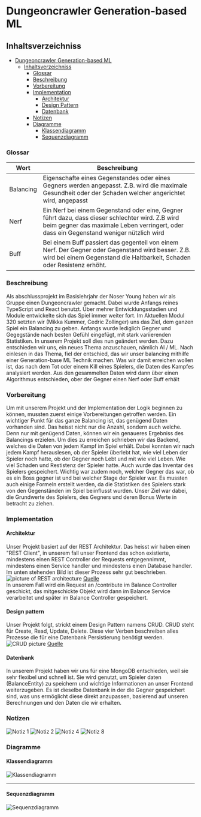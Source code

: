 # Dungeoncrawler Generation-based ML

## Inhaltsverzeichniss
- [Dungeoncrawler Generation-based ML](#dungeoncrawler-generation-based-ml)
  - [Inhaltsverzeichniss](#inhaltsverzeichniss)
    - [ Glossar](#-glossar)
    - [ Beschreibung](#-beschreibung)
    - [ Vorbereitung](#-vorbereitung)
    - [ Implementation](#-implementation)
      - [Architektur](#-architektur)
      - [Design Pattern](#-design-pattern)
      - [Datenbank](#-database)
    - [ Notizen](#-notizen)
    - [ Diagramme](#-diagramme)
      - [Klassendiagramm](#klassendiagramm)
      - [Sequenzdiagramm](#sequenzdiagramm)

### <a name="Glossar"></a> Glossar

|Wort|Beschreibung   |
|---|---|
|Balancing|Eigenschafte eines Gegenstandes oder eines Gegners werden angepasst. Z.B. wird die maximale Gesundheit oder der Schaden welcher angerichtet wird, angepasst|
|Nerf|Ein Nerf bei einem Gegenstand oder eine, Gegner führt dazu, dass dieser schlechter wird. Z.B wird beim gegner das maximale Leben verringert, oder dass ein Gegenstand weniger nützlich wird|
|Buff|Bei einem Buff passiert das gegenteil von einem Nerf. Der Gegner oder Gegenstand wird besser. Z.B. wird bei einem Gegenstand die Haltbarkeit, Schaden oder Resistenz erhöht.|
### <a name="description"></a> Beschreibung

Als abschlussprojekt im Basislehrjahr der Noser Young haben wir als Gruppe einen Dungeoncrawler gemacht. Dabei wurde Anfangs reines TypeScript und React benutzt. Über mehrer Entwicklungsstadien und Module entwickelte sich das Spiel immer weiter fort. Im Aktuellen Modul 320 setzten wir (Mikka Kummer, Cedric Zollinger) uns das Ziel, dem ganzen Spiel ein Balancing zu geben. Anfangs wurde lediglich Gegner und Gegegstände nach besten Gefühl eingefügt, mit stark variierenden Statistiken. In unserem Projekt soll dies nun geändert werden. Dazu entschieden wir uns, ein neues Thema anzuschauen, nämlich AI / ML. Nach einlesen in das Thema, fiel der entschied, das wir unser balancing mithilfe einer Generation-base ML Technik machen. Was wir damit erreichen wollen ist, das nach dem Tot oder einem Kill eines Spielers, die Daten des Kampfes analysiert werden. Aus den gesammelten Daten wird dann über einen Algorithmus entschieden, ober der Gegner einen Nerf oder Buff erhält


### <a name="preps"></a> Vorbereitung
Um mit unserem Projekt und der Implementation der Logik beginnen zu können, mussten zuerst einige Vorbereitungen getroffen werden. Ein wichtiger Punkt für das ganze Balancing ist, das genügend Daten vorhanden sind. Das heisst nicht nur die Anzahl, sondern auch welche. Denn nur mit genügend Daten, können wir ein genaueres Ergebniss des Balancings erzielen. Um dies zu erreichen schrieben wir das Backend, welches die Daten von jedem Kampf im Spiel erhält. Dabei konnten wir nach jedem Kampf herauslesen, ob der Spieler überlebt hat, wie viel Leben der Spieler noch hatte, ob der Gegner noch Lebt und mit wie viel Leben. Wie viel Schaden und Restistenz der Spieler hatte. Auch wurde das Inventar des Spielers gespeichert. Wichtig war zudem noch, welcher Gegner das war, ob es ein Boss gegner ist und bei welcher Stage der Spieler war. 
Es mussten auch einige Formeln erstellt werden, da die Statistiken des Spielers stark von den Gegenständen im Spiel beiinflusst wurden. Unser Ziel war dabei, die Grundwerte des Spielers, des Gegners und deren Bonus Werte in betracht zu ziehen. 

### <a name="impl"></a> Implementation

#### <a name="architecture"></a> Architektur
Unser Projekt basiert auf der REST Architektur. Das heisst wir haben einen "REST Client", in unserem fall unser Frontend das schon existierte, mindestens einen REST Controller der Requests entgegennimmt, mindestens einen Service handler und mindestens einen Database handler.
Im unten stehenden Bild ist dieser Prozess sehr gut beschrieben.
![picture of REST architecture](./project-ressources/restful-web-services-api-architecture.jpg)
[Quelle](https://phppot.com/wp-content/uploads/2015/10/restful-web-services-api-architecture.jpg)  
In unserem Fall wird ein Request an /contribute im Balance Controller geschickt, das mitgeschickte Objekt wird dann im Balance Service verarbeitet und später im Balance Controller gespeichert.

#### <a name="design-pattern"></a> Design pattern

Unser Projekt folgt, strickt einem Design Pattern namens CRUD.
CRUD steht für Create, Read, Update, Delete. Diese vier Verben beschreiben alles Prozesse
die für eine Datenbank Persistierung benötigt werden.
![CRUD picture](./project-ressources/CRUD.png)
[Quelle](https://assets.website-files.com/5ff66329429d880392f6cba2/61c325278ba0dc1f5c550f27_CRUD%20acronym.png)

#### <a name="database"></a> Datenbank

In unserem Projekt haben wir uns für eine MongoDB entschieden, weil sie sehr flexibel und schnell ist.
Sie wird genutzt, um Spieler daten (BalanceEntity) zu speichern und wichtige Informationen an unser Frontend weiterzugeben.
Es ist dieselbe Datenbank in der die Gegner gespeichert sind, was uns ermöglicht diese direkt anzupassen, basierend auf unseren Berechnungen und den Daten die wir erhalten.

### <a name="notes"></a> Notizen

![Notiz 1](./project-ressources/MicrosoftTeams-image%20(37).png)
![Notiz 2](./project-ressources/MicrosoftTeams-image%20(31).png)
![Notiz 4](./project-ressources/MicrosoftTeams-image%20(33).png)
![Notiz 8](./project-ressources/MicrosoftTeams-image%20(36).png)



### <a name="diagramms"></a> Diagramme
#### Klassendiagramm
![Klassendiagramm](./project-ressources/class-diagramm.png)
***
#### Sequenzdiagramm
![Sequenzdiagramm](./project-ressources/sequenz-diagramm.png)
